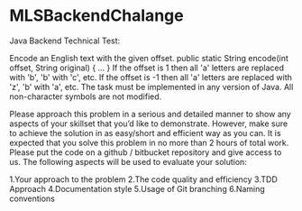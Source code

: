 # MLSBackendChalange
Java Backend Technical Test:

Encode an English text with the given offset. public static String encode(int offset, String original) { ... } If the offset is 1 then all 'a' letters are replaced with 'b', 'b' with 'c', etc. If the offset is -1 then all 'a' letters are replaced with 'z', 'b' with 'a', etc. The task must be implemented in any version of Java. All non-character symbols are not modified.

Please approach this problem in a serious and detailed manner to show any aspects of your skillset that you’d like to demonstrate. However, make sure to achieve the solution in as easy/short and efficient way as you can. It is expected that you solve this problem in no more than 2 hours of total work. Please put the code on a github / bitbucket repository and give access to us. The following aspects will be used to evaluate your solution:

1.Your approach to the problem 2.The code quality and efficiency 3.TDD Approach 4.Documentation style 5.Usage of Git branching 6.Naming conventions
